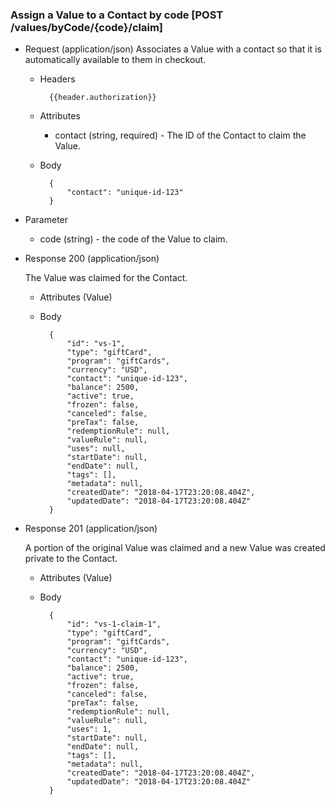 ### Assign a Value to a Contact by code [POST /values/byCode/{code}/claim]

+ Request (application/json)
    Associates a Value with a contact so that it is automatically available to them in checkout.
    
     + Headers
     
             {{header.authorization}}
 
     + Attributes
         + contact (string, required) - The ID of the Contact to claim the Value.
         
     + Body
     
             {
                 "contact": "unique-id-123"
             }

+ Parameter
    + code (string) - the code of the Value to claim.

+ Response 200 (application/json)
    
    The Value was claimed for the Contact.

    + Attributes (Value)

    + Body

            {
                "id": "vs-1",
                "type": "giftCard",
                "program": "giftCards",
                "currency": "USD",
                "contact": "unique-id-123",
                "balance": 2500,
                "active": true,
                "frozen": false,
                "canceled": false,
                "preTax": false,
                "redemptionRule": null,
                "valueRule": null,
                "uses": null,
                "startDate": null,
                "endDate": null,
                "tags": [],
                "metadata": null,
                "createdDate": "2018-04-17T23:20:08.404Z",
                "updatedDate": "2018-04-17T23:20:08.404Z"
            }

+ Response 201 (application/json)
    
    A portion of the original Value was claimed and a new Value was created private to the Contact.

    + Attributes (Value)

    + Body

            {
                "id": "vs-1-claim-1",
                "type": "giftCard",
                "program": "giftCards",
                "currency": "USD",
                "contact": "unique-id-123",
                "balance": 2500,
                "active": true,
                "frozen": false,
                "canceled": false,
                "preTax": false,
                "redemptionRule": null,
                "valueRule": null,
                "uses": 1,
                "startDate": null,
                "endDate": null,
                "tags": [],
                "metadata": null,
                "createdDate": "2018-04-17T23:20:08.404Z",
                "updatedDate": "2018-04-17T23:20:08.404Z"
            }
